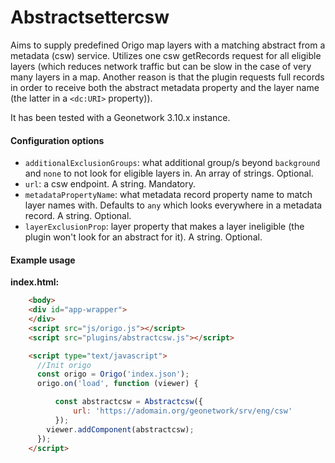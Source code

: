 # Abstractsettercsw

Aims to supply predefined Origo map layers with a matching abstract from a metadata (csw) service.
Utilizes one csw getRecords request for all eligible layers (which reduces network traffic but can be slow in the case of very many layers in a map. Another reason is that the plugin requests full records in order to receive both the abstract metadata property and the layer name (the latter in a `<dc:URI>` property)).


It has been tested with a Geonetwork 3.10.x instance.

#### Configuration options
- `additionalExclusionGroups`: what additional group/s beyond `background` and `none` to not look for eligible layers in. An array of strings. Optional. 
- `url`: a csw endpoint. A string. Mandatory.
- `metadataPropertyName`: what metadata record property name to match layer names with. Defaults to `any` which looks everywhere in a metadata record. A string. Optional.
- `layerExclusionProp`: layer property that makes a layer ineligible (the plugin won't look for an abstract for it). A string. Optional.

#### Example usage

**index.html:**
```html
    <body>
    <div id="app-wrapper">
    </div>
    <script src="js/origo.js"></script>
    <script src="plugins/abstractcsw.js"></script>

    <script type="text/javascript">
      //Init origo
      const origo = Origo('index.json');
      origo.on('load', function (viewer) {

	      const abstractcsw = Abstractcsw({
		      url: 'https://adomain.org/geonetwork/srv/eng/csw'
	      });
        viewer.addComponent(abstractcsw);
      });
    </script>
```
